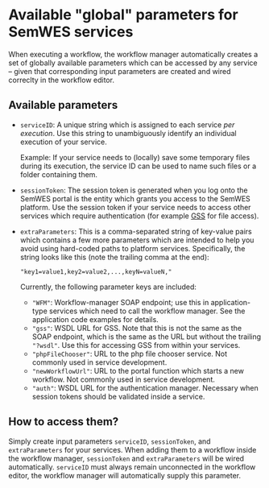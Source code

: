 # Available "global" parameters for SemWES services
When executing a workflow, the workflow manager automatically creates a set of
globally available parameters which can be accessed by any service – given that
corresponding input parameters are created and wired correclty in the workflow
editor.

## Available parameters
* `serviceID`: A unique string which is assigned to each service *per execution*.
  Use this string to unambiguously identify an individual execution of your
  service.

  Example: If your service needs to (locally) save some temporary files during
  its execution, the service ID can be used to name such files or a folder
  containing them.

* `sessionToken`: The session token is generated when you log onto the SemWES
  portal is the entity which grants you access to the SemWES platform. Use
  the session token if your service needs to access other services which require
  authentication (for example [GSS](../infrastructure_overview/storage.md) for 
  file access).

* `extraParameters`: This is a comma-separated string of key-value pairs which
  contains a few more parameters which are intended to help you avoid using
  hard-coded paths to platform services. Specifically, the string looks like
  this (note the trailing comma at the end):
  ```
  "key1=value1,key2=value2,...,keyN=valueN,"
  ```
  Currently, the following parameter keys are included:
  * `"WFM"`: Workflow-manager SOAP endpoint; use this in application-type 
    services which need to call the workflow manager. See the application code
    examples for details.
  * `"gss"`: WSDL URL for GSS. Note that this is not the same as the SOAP 
    endpoint, which is the same as the URL but without the trailing `"?wsdl"`.
    Use this for accessing GSS from within your services.
  * `"phpFileChooser"`: URL to the php file chooser service. Not commonly used
    in service development.
  * `"newWorkflowUrl"`: URL to the portal function which starts a new workflow.
    Not commonly used in service development.
  * `"auth"`: WSDL URL for the authentication manager. Necessary when session
    tokens should be validated inside a service.

## How to access them?
Simply create input parameters `serviceID`, `sessionToken`, and `extraParameters`
for your services. When adding them to a workflow inside the workflow manager,
`sessionToken` and `extraParameters` will be wired automatically. `serviceID`
must always remain unconnected in the workflow editor, the workflow manager will
automatically supply this parameter.
